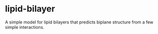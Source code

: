 # lipid-bilayer
A simple model for lipid bilayers that predicts biplane structure from a few simple interactions.
